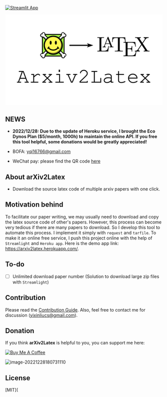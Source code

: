 [![Streamlit App](https://static.streamlit.io/badges/streamlit_badge_black_white.svg)](https://arxiv2latex.herokuapp.com/)

![arXiv2Latex logo - an arrow pointing from "arXiv" to "Latex"](/framework.png)

## NEWS

- **2022/12/28: Due to the update of Heroku service, I brought the Eco Dynos Plan ($5/month, 1000h) to maintain the online API. If you free this tool helpful, some donations would be greatly appreciated!**

- BOFA: yqi16766@gmail.com
- WeChat pay: please find the QR code [here](#wechatPay)

## About arXiv2Latex 

- Download the source latex code of multiple arxiv papers with one click. 

## Motivation behind

To facilitate our paper writing, we may usually need to download and copy the latex source code of other's papers. However, this process can become very tedious if there are many papers to download. So I develop this tool to automate this process. I implement it simply with `request` and `tarfile`. To make it an online free service, I push this project online with the help of `Streamlight` and `Heroku app`. Here is the demo app link: https://arxiv2latex.herokuapp.com/.

## To-do

- [ ] Unlimited download paper number (Solution to download large zip files with `Streamlight`)


## Contribution

Please read the [Contribution Guide](CONTRIBUTION.md). Also, feel free to contact me for discussion (yixinliucs@gmail.com). 

## Donation

If you think **arXiv2Latex** is helpful to you, you can support me here:

<a href="https://www.buymeacoffee.com/yixin617" target="_blank"><img src="https://cdn.buymeacoffee.com/buttons/v2/default-yellow.png" alt="Buy Me A Coffee" style="height: 54px;" height="54"></a>

<span id="wechatPay">![image-20221228180731110](https://s2.loli.net/2022/12/29/JpMY4iv1QXVSs8a.png)</span>

## License

[MIT](
